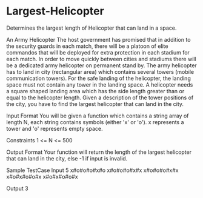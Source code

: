 # Largest-Helicopter
Determines the largest length of Helicopter that can land in a space.


An Army Helicopter 
  The host government has promised that in addition to the security guards in each match, there will be a platoon of elite commandos that
will be deployed for extra protection in each stadium for each match. In order to move quickly between cities and stadiums there will be
a dedicated army helicopter on permanent stand by.
  The army helicopter has to land in city (rectangular area) which contains several towers (mobile communication towers). For the safe
landing of the helicopter, the landing space must not contain any tower in the landing space. A helicopter needs a square shaped landing
area which has the side length greater than or equal to the helicopter length. Given a description of the tower positions of the city,
you have to find the largest helicopter that can land in the city.

Input Format
You will be given a function which contains a string array of length N, each string contains symbols (either 'x' or 'o'). x represents
a tower and 'o' represents empty space.

Constraints
1 <= N <= 500

Output Format
Your function will return the length of the largest helicopter that can land in the city, else -1 if input is invalid.


Sample TestCase
Input
5
x#o#o#o#x#o
x#o#o#o#x#x
x#o#o#o#x#x
x#o#x#o#o#x
x#o#x#o#o#x

Output
3
